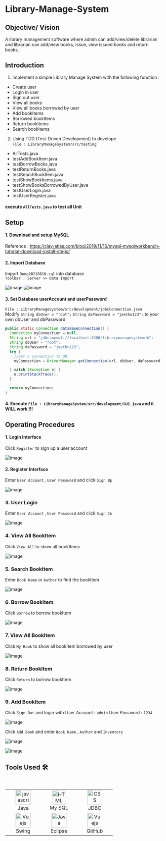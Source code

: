 # Library-Manage-System
## Objective/ Vision
A library management software where admin can add/view/delete librarian and librarian can add/view books, issue, view issued books and return books.
## Introduction

1. Implement a simple Library Manage System with the following function :

* Create user
* Login in user
* Sign out user
* View all books
* View all books borrowed by user
* Add bookItems
* Borrowed bookItems
* Return bookItems
* Search bookItems

2. Using TDD (Test-Driven Development) to develope  
`File : LibraryManageSystem/src/testing`  
* AllTests.java
* testAddBookItem.java
* testBorrowBooks.java
* testReturnBooks.java
* testSearchBookItem.java
* testShowBookItems.java
* testShowBooksBorrowedByUser.java
* testUserLogin.java
* testUserRegister.java  
#### execute `AllTests.java` to test all Unit

## Setup
#### 1. Download and setup MySQL  
Reference : https://clay-atlas.com/blog/2019/11/16/mysql-mysqlworkbench-tutorial-download-install-steps/

#### 2. Import Database  
Import `Dump20210610.sql` into database  
`Toolbar : Server >> Data Import`  
  
![image](https://github.com/jasonma1127/Library-Manage-System/blob/main/image/mysqlDataImport.jpg)
![image](https://github.com/jasonma1127/Library-Manage-System/blob/main/image/mysqlDataImportStart.jpg)

#### 3. Set Database userAccount and userPassword  
`File : LibraryManageSystem/src/development/jdbcConnection.java`  
Modify `String dbUser = "root";` `String daPassword = "jeethu123";` to your own dbUser and dbPassword  
```java
public static Connection dataBaseConnection() {
  Connection myConnection = null;
  String url = "jdbc:mysql://localhost:3306/librarymanagesystemdb";
  String dbUser = "root";
  String daPassword = "jeethu123";
  try {
    //Get a connection to DB
    myConnection = DriverManager.getConnection(url, dbUser, daPassword);

  } catch (Exception e) {
    e.printStackTrace();
  }

  return myConnection;
}
```

#### 4. Execute `File : LibraryManageSystem/src/development/GUI.java` and it **WILL** work !!!

## Operating Procedures  
#### 1. Login Interface  
Click `Register` to sign up a user account  

![image](https://github.com/jasonma1127/Library-Manage-System/blob/main/image/loginInterface.jpg)  

#### 2. Register Interface  
Enter `User Account` , `User Password` and click `Sign Up`  

![image](https://github.com/jasonma1127/Library-Manage-System/blob/main/image/registerInterface.jpg)  

### 3. User Login  
Enter `User Account` , `User Password` and click `Sign In`  

![image](https://github.com/jasonma1127/Library-Manage-System/blob/main/image/loginSuccessful.jpg)  

### 4. View All BookItem  
Click `View All` to show all bookItems  

![image](https://github.com/jasonma1127/Library-Manage-System/blob/main/image/viewAll.jpg)  

### 5. Search BookItem
Enter `Book Name` or `Author` to find the bookItem

![image](https://github.com/jasonma1127/Library-Manage-System/blob/main/image/searchBookItem.jpg)  

### 6. Borrow BookItem
Click `Borrow` to borrow bookItem  

![image](https://github.com/jasonma1127/Library-Manage-System/blob/main/image/borrowBookItemSuccessful.jpg)  

### 7. View All BookItem  
Click `My Book` to show all bookItem borrowed by user  

![image](https://github.com/jasonma1127/Library-Manage-System/blob/main/image/viewMyBook.jpg)  

### 8. Return BookItem
Click `Return` to borrow bookItem  

![image](https://github.com/jasonma1127/Library-Manage-System/blob/main/image/returnBookItem.jpg)  

### 9. Add BookItem
Click `Sign Out` and login with User Account : `admin` User Password : `1234`  

![image](https://github.com/jasonma1127/Library-Manage-System/blob/main/image/adminLogin.jpg)  

Click `Add Book` and enter `Book Name` , `Author` and `Inventory`  

![image](https://github.com/jasonma1127/Library-Manage-System/blob/main/image/addBookItem.jpg)  

![image](https://github.com/jasonma1127/Library-Manage-System/blob/main/image/addBookItemResult.jpg)  


## Tools Used 🛠
<table align="center">

<br>
    
  <tr>
     <td align="center" width="100">
        <img src="image/java.png" width="48" height="48" alt="javascript" />
      <br>Java 
    </td>
      <td align="center" width="100">
        <img src="image/mysql.png" width="45" height="45" alt="HTML" />
      <br>My SQL
    </td>
   <td align="center" width="100">
        <img src="image/jdbc.png" width="48" height="48" alt="CSS" />
      <br>JDBC
    </td>
   </tr>
   <tr>
<td align="center" width="100">
        <img src="image/swing.png" width="48" height="48" alt="Vuejs" />
      <br>Swing
    </td>    
<td align="center" width="100">
        <img src="image/eclipse.png" width="48" height="48" alt="Java" />
      <br>Eclipse
    </td>
<td align="center" width="100">
        <img src="image/github.png" width="48" height="48" alt="Vuejs" />
      <br>GitHub
    </td> 
  </tr> 

  </table>

<br>

